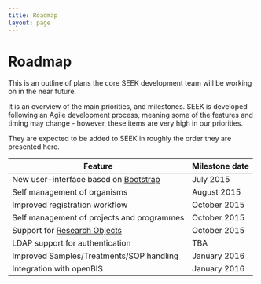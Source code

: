 ```yaml
---
title: Roadmap
layout: page
---
```


# Roadmap

This is an outline of plans the core SEEK development team will be working on in the near future.

It is an overview of the main priorities, and milestones. SEEK is developed following an Agile development process, meaning some of the features and timing may change - however, these items are very high in our priorities. 

They are expected to be added to SEEK in roughly the order they are presented here.



| Feature | Milestone date |
| --- | --- |
| New user-interface based on [Bootstrap](http://getbootstrap.com) | July 2015  |
| Self management of organisms | August 2015  |
| Improved registration workflow | October 2015  |
| Self management of projects and programmes | October 2015  |
| Support for [Research Objects](http://www.researchobject.org/) | October 2015 |
| LDAP support for authentication | TBA  |
| Improved Samples/Treatments/SOP handling | January 2016  |
| Integration with openBIS | January 2016  |
